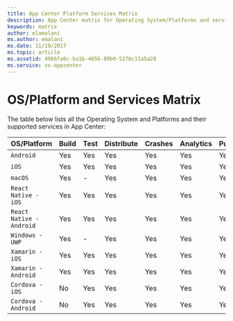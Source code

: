 ```yaml
---
title: App Center Platform Services Matrix
description: App Center matrix for Operating System/Platforms and services
keywords: matrix
author: elamalani
ms.author: emalani
ms.date: 11/19/2017
ms.topic: article
ms.assetid: 4966fa6c-ba1b-4656-89b0-5276c11a5a28
ms.service: vs-appcenter
---
```


# OS/Platform and Services Matrix

The table below lists all the Operating System and Platforms and their supported services in App Center:


| OS/Platform              | Build | Test | Distribute | Crashes | Analytics | Push |
|:-------------------------|:------|:-----|:-----------|:--------|:----------|:-----|
| `Android`                | Yes   | Yes  | Yes        | Yes     | Yes       | Yes  |
| `iOS`                    | Yes   | Yes  | Yes        | Yes     | Yes       | Yes  |
| `macOS`                  | Yes   | -    | Yes        | Yes     | Yes       | Yes  |
| `React Native - iOS`     | Yes   | Yes  | Yes        | Yes     | Yes       | Yes  |
| `React Native - Android` | Yes   | Yes  | Yes        | Yes     | Yes       | Yes  |
| `Windows - UWP`          | Yes   | -    | Yes        | Yes     | Yes       | Yes  |
| `Xamarin - iOS`          | Yes   | Yes  | Yes        | Yes     | Yes       | Yes  |
| `Xamarin - Android`      | Yes   | Yes  | Yes        | Yes     | Yes       | Yes  |
| `Cordova - iOS`          | No    | Yes  | Yes        | Yes     | Yes       | Yes  |
| `Cordova - Android`      | No    | Yes  | Yes        | Yes     | Yes       | Yes  |

